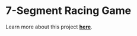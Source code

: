 # 7-Segment Racing Game
Learn more about this project **[here](https://grantwilk.com/portfolio/7-segment-racing-game/)**.

